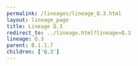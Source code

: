 ```yaml
---
permalink: /lineages/lineage_Q.3.html
layout: lineage_page
title: Lineage Q.3
redirect_to: ../lineage.html?lineage=Q.3
lineage: Q.3
parent: B.1.1.7
children: ['Q.3']
---
```

